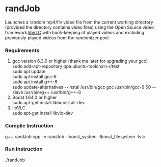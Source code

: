 # randJob
Launches a random mp4/flv video file from the current working directory (provided the directory contains video files) using the Open Source video framework [libVLC](https://wiki.videolan.org/LibVLC/) with book-keeping of played videos and excluding previously-played videos from the randomizer pool.

### Requirements
1. gcc version 6.3.0 or higher (thank me later for upgrading your gcc)  
    sudo add-apt-repository ppa:ubuntu-toolchain-r/test  
    sudo apt update  
    sudo apt install gcc-6  
    sudo apt install g++-6  
    sudo update-alternatives --instal /usr/bin/gcc gcc /usr/bin/gcc-6 60 --slave /usr/bin/g++ /usr/bin/g++-6  
2. Boost 1.64.0 or higher  
    sudo apt-get install libboost-all-dev  
3. libVLC  
    sudo apt-get install libvlc-dev

### Compile Instruction
g++ randJob.cpp -o randJob -lboost_system -lboost_filesystem -lvlc

### Run Instruction
./randJob
